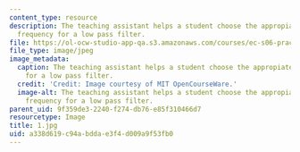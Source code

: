```yaml
---
content_type: resource
description: The teaching assistant helps a student choose the appropiate cut-off
  frequency for a low pass filter.
file: https://ol-ocw-studio-app-qa.s3.amazonaws.com/courses/ec-s06-practical-electronics-fall-2004/a338d619c94abddae3f4d009a9f53fb0_1.jpg
file_type: image/jpeg
image_metadata:
  caption: The teaching assistant helps a student choose the appropiate cut-off frequency
    for a low pass filter.
  credit: 'Credit: Image courtesy of MIT OpenCourseWare.'
  image-alt: The teaching assistant helps a student choose the appropiate cut-off
    frequency for a low pass filter.
parent_uid: 9f359de3-2240-f274-db76-e85f310466d7
resourcetype: Image
title: 1.jpg
uid: a338d619-c94a-bdda-e3f4-d009a9f53fb0
---
```

